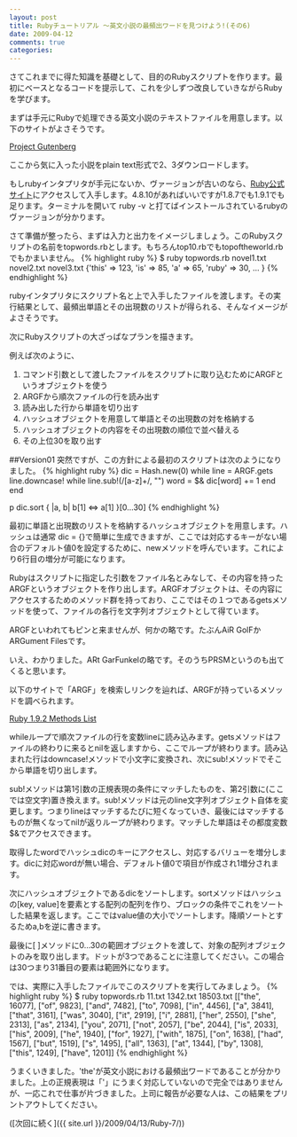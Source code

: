 ```yaml
---
layout: post
title: Rubyチュートリアル ～英文小説の最頻出ワードを見つけよう!(その6)
date: 2009-04-12
comments: true
categories:
---
```



さてこれまでに得た知識を基礎として、目的のRubyスクリプトを作ります。最初にベースとなるコードを提示して、これを少しずつ改良していきながらRubyを学びます。

まずは手元にRubyで処理できる英文小説のテキストファイルを用意します。以下のサイトがよさそうです。

[Project Gutenberg](http://www.gutenberg.org/wiki/Main_Page)

ここから気に入った小説をplain text形式で2、3ダウンロードします。

もしrubyインタプリタが手元にないか、ヴァージョンが古いのなら、[Ruby公式サイト](http://www.ruby-lang.org/ja/)にアクセスして入手します。4.8.10があればいいですが1.8.7でも1.9.1でも足ります。ターミナルを開いて ruby -v と打てばインストールされているrubyのヴァージョンが分かります。

さて準備が整ったら、まずは入力と出力をイメージしましょう。このRubyスクリプトの名前をtopwords.rbとします。もちろんtop10.rbでもtopoftheworld.rbでもかまいません。
{% highlight ruby %}
 $ ruby topwords.rb novel1.txt novel2.txt novel3.txt
 {'this' => 123, 'is' => 85, 'a' => 65, 'ruby' => 30, ... }
{% endhighlight %}

rubyインタプリタにスクリプト名と上で入手したファイルを渡します。その実行結果として、最頻出単語とその出現数のリストが得られる、そんなイメージがよさそうです。

次にRubyスクリプトの大ざっぱなプランを描きます。

例えば次のように、

1. コマンド引数として渡したファイルをスクリプトに取り込むためにARGFというオブジェクトを使う
1. ARGFから順次ファイルの行を読み出す
1. 読み出した行から単語を切り出す
1. ハッシュオブジェクトを用意して単語とその出現数の対を格納する
1. ハッシュオブジェクトの内容をその出現数の順位で並べ替える
1. その上位30を取り出す

##Version01
突然ですが、この方針による最初のスクリプトは次のようになりました。
{% highlight ruby %}
 dic = Hash.new(0)
 while line = ARGF.gets
   line.downcase!
   while line.sub!(/[a-z]+/, "")
     word = $&
     dic[word] += 1
   end
 end
 
 p dic.sort { |a, b| b[1] <=> a[1] }[0...30]
{% endhighlight %}

最初に単語と出現数のリストを格納するハッシュオブジェクトを用意します。ハッシュは通常 dic = {}で簡単に生成できますが、ここでは対応するキーがない場合のデフォルト値0を設定するために、newメソッドを呼んでいます。これにより6行目の増分が可能になります。

Rubyはスクリプトに指定した引数をファイル名とみなして、その内容を持ったARGFというオブジェクトを作り出します。ARGFオブジェクトは、その内容にアクセスするためのメソッド群を持っており、ここではその１つであるgetsメソッドを使って、ファイルの各行を文字列オブジェクトとして得ています。

ARGFといわれてもピンと来ませんが、何かの略です。たぶんAiR GolFかARGument Filesです。

いえ、わかりました。ARt GarFunkelの略です。そのうちPRSMというのも出てくると思います。

以下のサイトで「ARGF」を検索しリンクを辿れば、ARGFが持っているメソッドを調べられます。

[Ruby 1.9.2 Methods List](http://rbref.heroku.com/)

whileループで順次ファイルの行を変数lineに読み込みます。getsメソッドはファイルの終わりに来るとnilを返しますから、ここでループが終わります。読み込まれた行はdowncase!メソッドで小文字に変換され、次にsub!メソッドでそこから単語を切り出します。

sub!メソッドは第1引数の正規表現の条件にマッチしたものを、第2引数に(ここでは空文字)置き換えます。sub!メソッドは元のline文字列オブジェクト自体を変更します。つまりlineはマッチするたびに短くなっていき、最後にはマッチするものが無くなってnilが返りループが終わります。マッチした単語はその都度変数$&でアクセスできます。

取得したwordでハッシュdicのキーにアクセスし、対応するバリューを増分します。dicに対応wordが無い場合、デフォルト値0で項目が作成され1増分されます。

次にハッシュオブジェクトであるdicをソートします。sortメソッドはハッシュの\[key, value\]を要素とする配列の配列を作り、ブロックの条件でこれをソートした結果を返します。ここではvalue値の大小でソートします。降順ソートとするためa,bを逆に書きます。

最後に\[ \]メソッドに0...30の範囲オブジェクトを渡して、対象の配列オブジェクトのみを取り出します。ドットが3つであることに注意してください。この場合は30つまり31番目の要素は範囲外になります。

では、実際に入手したファイルでこのスクリプトを実行してみましょう。
{% highlight ruby %}
 $ ruby topwords.rb 11.txt 1342.txt 18503.txt 
 [["the", 16077], ["of", 9823], ["and", 7482], ["to", 7098], ["in", 4456], ["a", 3841], ["that", 3161], ["was", 3040], ["it", 2919], ["i", 2881], ["her", 2550], ["she", 2313], ["as", 2134], ["you", 2071], ["not", 2057], ["be", 2044], ["is", 2033], ["his", 2009], ["he", 1940], ["for", 1927], ["with", 1875], ["on", 1638], ["had", 1567], ["but", 1519], ["s", 1495], ["all", 1363], ["at", 1344], ["by", 1308], ["this", 1249], ["have", 1201]]
{% endhighlight %}

うまくいきました。'the'が英文小説における最頻出ワードであることが分かりました。上の正規表現は「'」にうまく対応していないので完全ではありませんが、一応これで仕事が片づきました。上司に報告が必要な人は、この結果をプリントアウトしてください。

([次回に続く]({{ site.url }}/2009/04/13/Ruby-7/))
